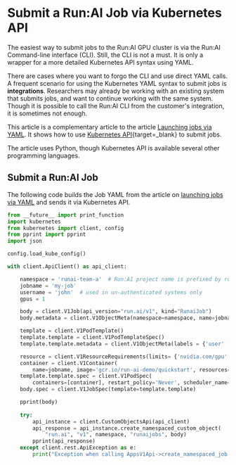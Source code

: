# Submit a Run:AI Job via Kubernetes API

The easiest way to submit jobs to the Run:AI GPU cluster is via the Run:AI Command-line interface (CLI). Still, the CLI is not a must. It is only a wrapper for a more detailed Kubernetes API syntax using YAML. 

There are cases where you want to forgo the CLI and use direct YAML calls. A frequent scenario for using the Kubernetes YAML syntax to submit jobs is __integrations__. Researchers may already be working with an existing system that submits jobs, and want to continue working with the same system. Though it is possible to call the Run:AI CLI from the customer's integration, it is sometimes not enough.

This article is a complementary article to the article [Launching jobs via YAML](launch-job-via-yaml.md). It shows how to use [Kubernetes API](https://kubernetes.io/docs/tasks/administer-cluster/access-cluster-api/#programmatic-access-to-the-api){target=_blank} to submit jobs. 

The article uses Python, though Kubernetes API is available several other programming languages. 

## Submit a Run:AI Job 

The following code builds the Job YAML from the article on [launching jobs via YAML](launch-job-via-yaml.md) and sends it via Kubernetes API.

``` python
from __future__ import print_function
import kubernetes
from kubernetes import client, config
from pprint import pprint
import json

config.load_kube_config()

with client.ApiClient() as api_client:

    namespace = 'runai-team-a'  # Run:AI project name is prefixed by runai-
    jobname = 'my-job'
    username = 'john'  # used in un-authenticated systems only
    gpus = 1

    body = client.V1Job(api_version="run.ai/v1", kind="RunaiJob")
    body.metadata = client.V1ObjectMeta(namespace=namespace, name=jobname)

    template = client.V1PodTemplate()
    template.template = client.V1PodTemplateSpec()
    template.template.metadata = client.V1ObjectMeta(labels = {'user' : username})

    resource = client.V1ResourceRequirements(limits= {'nvidia.com/gpu' : gpus})
    container = client.V1Container(
        name=jobname, image='gcr.io/run-ai-demo/quickstart', resources=resource)
    template.template.spec = client.V1PodSpec(
        containers=[container], restart_policy='Never', scheduler_name='runai-scheduler')
    body.spec = client.V1JobSpec(template=template.template)

    pprint(body)
 
    try:
        api_instance = client.CustomObjectsApi(api_client)
        api_response = api_instance.create_namespaced_custom_object(
            "run.ai", "v1", namespace, "runaijobs", body)
        pprint(api_response)
    except client.rest.ApiException as e:
        print("Exception when calling AppsV1Api->create_namespaced_job: %s\n" % e)
```